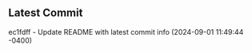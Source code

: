 
## Latest Commit
ec1fdff - Update README with latest commit info (2024-09-01 11:49:44 -0400) <Yunxi-Zhou>
